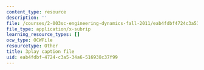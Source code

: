 ```yaml
---
content_type: resource
description: ''
file: /courses/2-003sc-engineering-dynamics-fall-2011/eab4fdbf4724c3a534a6516938c37f99_zNCBDrnT05E.srt
file_type: application/x-subrip
learning_resource_types: []
ocw_type: OCWFile
resourcetype: Other
title: 3play caption file
uid: eab4fdbf-4724-c3a5-34a6-516938c37f99
---
```

